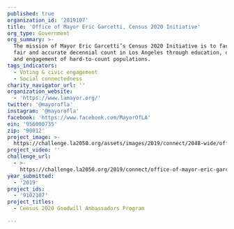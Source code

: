 ```yaml
---
published: true
organization_id: '2019107'
title: 'Office of Mayor Eric Garcetti, Census 2020 Initiative'
org_type: Government
org_summary: >-
  The mission of Mayor Eric Garcetti’s Census 2020 Initiative is to facilitate a
  fair and accurate decennial count in Los Angeles through education, outreach
  and engagement of hard-to-count populations.
tags_indicators:
  - Voting & civic engagement
  - Social connectedness
charity_navigator_url: ''
organization_website:
  - 'https://www.lamayor.org/'
twitter: '@mayorofla'
instagram: '@mayorofla'
facebook: 'https://www.facebook.com/MayorOfLA'
ein: '956000735'
zip: '90012'
project_image: >-
  https://challenge.la2050.org/assets/images/2019/connect/2048-wide/office-of-mayor-eric-garcetti-census-2020-initiative.jpg
project_video: ''
challenge_url:
  - >-
    https://challenge.la2050.org/2019/connect/office-of-mayor-eric-garcetti-census-2020-initiative/
year_submitted:
  - '2019'
project_ids:
  - '9102107'
project_titles:
  - Census 2020 Goodwill Ambassadors Program

---
```

